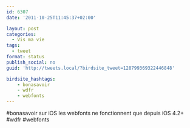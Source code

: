 ```yaml
---
id: 6307
date: '2011-10-25T11:45:37+02:00'

layout: post
categories:
  - Vis ma vie
tags:
  - tweet
format: status
publish_social: no
guid: 'http://tweets.local/?birdsite_tweet=128799369322446848'

birdsite_hashtags:
    - bonasavoir
    - wdfr
    - webfonts
---
```


\#bonasavoir sur iOS les webfonts ne fonctionnent que depuis iOS 4.2+ #wdfr #webfonts